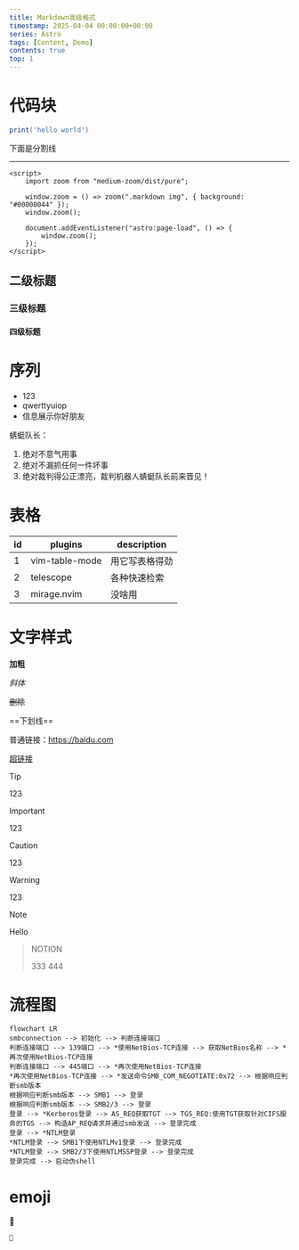 ```yaml
---
title: Markdown高级格式
timestamp: 2025-04-04 00:00:00+00:00
series: Astro
tags: [Content, Demo]
contents: true
top: 1
---
```


# 代码块

```lua
print('hello world')
```

下面是分割线

---

```astro
<script>
	import zoom from "medium-zoom/dist/pure";

	window.zoom = () => zoom(".markdown img", { background: "#00000044" });
	window.zoom();

	document.addEventListener("astro:page-load", () => {
		window.zoom();
	});
</script>

```

## 二级标题

### 三级标题

#### 四级标题

# 序列

- 123
- qwerttyuiop
- 信息展示你好朋友

蜻蜓队长：
1. 绝对不意气用事
2. 绝对不漏抓任何一件坏事
3. 绝对裁判得公正漂亮，裁判机器人蜻蜓队长前来晋见！

# 表格
| id | plugins        | description    |
|----|----------------|----------------|
| 1  | vim-table-mode | 用它写表格得劲 |
| 2  | telescope      | 各种快速检索   |
| 3  | mirage.nvim    | 没啥用         |


# 文字样式

**加粗**

*斜体*

~~删除~~

==下划线==

普通链接：https://baidu.com

[超链接](https://baidu.com)


> [!TIP]
> 
> 123

> [!IMPORTANT]
> 
> 123

> [!CAUTION]
> 
> 123

> [!WARNING]
> 
> 123

> [!NOTE]
> Hello

> NOTION
> 
> 333
> 444

# 流程图

```mermaid
flowchart LR
smbconnection --> 初始化 --> 判断连接端口
判断连接端口 --> 139端口 --> *使用NetBios-TCP连接 --> 获取NetBios名称 --> *再次使用NetBios-TCP连接 
判断连接端口 --> 445端口 --> *再次使用NetBios-TCP连接 
*再次使用NetBios-TCP连接 --> *发送命令SMB_COM_NEGOTIATE:0x72 --> 根据响应判断smb版本
根据响应判断smb版本 --> SMB1 --> 登录
根据响应判断smb版本 --> SMB2/3 --> 登录
登录 --> *Kerberos登录 --> AS_REQ获取TGT --> TGS_REQ:使用TGT获取针对CIFS服务的TGS --> 构造AP_REQ请求并通过smb发送 --> 登录完成
登录 --> *NTLM登录
*NTLM登录 --> SMB1下使用NTLMv1登录 --> 登录完成
*NTLM登录 --> SMB2/3下使用NTLMSSP登录 --> 登录完成
登录完成 --> 启动伪shell
```


# emoji
🎉

```text
🎉

```
